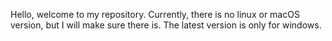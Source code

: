 Hello, welcome to my repository. Currently, there is no linux or macOS version, but I will make sure there is.
The latest version is only for windows.
